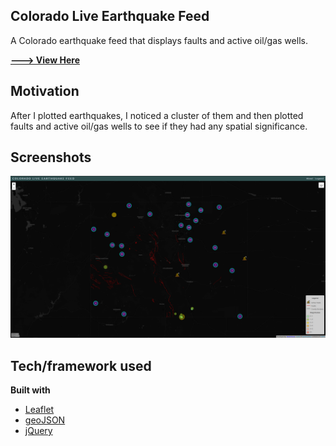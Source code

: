 ## Colorado Live Earthquake Feed
A Colorado earthquake feed that displays faults and active oil/gas wells.

<b>[---> View Here](https://jgrovedev.github.io/Colorado-Live-Earthquake-Feed/)</b>

## Motivation
After I plotted earthquakes, I noticed a cluster of them and then plotted faults and active oil/gas wells to see if they had any spatial significance.  

## Screenshots
![screenshot](https://github.com/jgrovedev/Colorado-Live-Earthquake-Feed/blob/master/coearthquakes.PNG)

## Tech/framework used
<b>Built with</b>
- [Leaflet](https://leafletjs.com/reference-1.5.0.html)
- [geoJSON](https://geojson.org/)
- [jQuery](https://jquery.com/)
